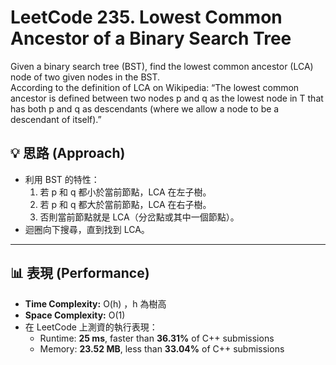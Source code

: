 # LeetCode 235. Lowest Common Ancestor of a Binary Search Tree
Given a binary search tree (BST), find the lowest common ancestor (LCA) node of two given nodes in the BST.<br>
According to the definition of LCA on Wikipedia: “The lowest common ancestor is defined between two nodes p and q as the lowest node in T that has both p and q as descendants (where we allow a node to be a descendant of itself).”

## 💡 思路 (Approach)
- 利用 BST 的特性：
  1. 若 p 和 q 都小於當前節點，LCA 在左子樹。
  2. 若 p 和 q 都大於當前節點，LCA 在右子樹。
  3. 否則當前節點就是 LCA（分岔點或其中一個節點）。
- 迴圈向下搜尋，直到找到 LCA。

---

## 📊 表現 (Performance)
- **Time Complexity:** O(h) ，h 為樹高  
- **Space Complexity:** O(1)  
- 在 LeetCode 上測資的執行表現：  
  - Runtime: **25 ms**, faster than **36.31%** of C++ submissions  
  - Memory: **23.52 MB**, less than **33.04%** of C++ submissions  
